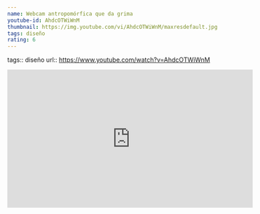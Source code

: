 ```yaml
---
name: Webcam antropomórfica que da grima
youtube-id: AhdcOTWiWnM
thumbnail: https://img.youtube.com/vi/AhdcOTWiWnM/maxresdefault.jpg
tags: diseño
rating: 6
---
```

tags:: diseño
url:: https://www.youtube.com/watch?v=AhdcOTWiWnM

<iframe width='560' height='315' src='https://www.youtube.com/embed/AhdcOTWiWnM' title='YouTube video player' frameborder='0' allow='accelerometer; autoplay; clipboard-write; encrypted-media; gyroscope; picture-in-picture; web-share' allowfullscreen></iframe>


